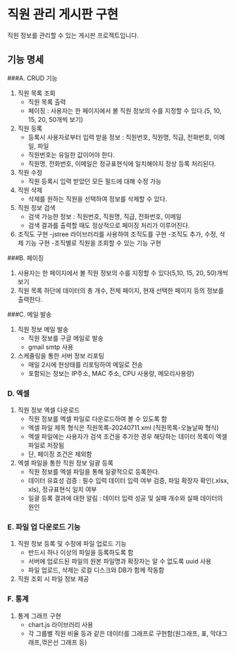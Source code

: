 ﻿# 직원 관리 게시판 구현

직원 정보를 관리할 수 있는 게시판 프로젝트입니다.

## 기능 명세
###A. CRUD 기능
1. 직원 목록 조회
   - 직원 목록 출력
   - 페이징 : 사용자는 한 페이지에서 볼 직원 정보의 수를 지정할 수 있다.(5, 10, 15, 20, 50개씩 보기)
2. 직원 등록
   - 등록시 사용자로부터 입력 받을 정보 : 직원번호, 직원명, 직급, 전화번호, 이메일, 파일
   - 직원번호는 유일한 값이어야 한다.
   - 직원명, 전화번호, 이메일은 정규표현식에 일치해야지 정상 등록 처리된다.
3. 직원 수정
   - 직원 등록시 입력 받았던 모든 필드에 대해 수정 가능
4. 직원 삭제
   - 삭제를 원하는 직원을 선택하여 정보를 삭제할 수 있다.
5. 직원 정보 검색
   - 검색 가능한 정보 : 직원번호, 직원명, 직급, 전화번호, 이메일
   - 검색 결과를 출력할 때도 정상적으로 페이징 처리가 이루어진다.
6. 조직도 구현
   -jstree 라이브러리를 사용하여 조직도를 구현
   -조직도 추가, 수정, 삭제 기능 구현
   -조직별로 직원을 조회할 수 있는 기능 구현
   
###B. 페이징
1. 사용자는 한 페이지에서 볼 직원 정보의 수를 지정할 수 있다(5,10, 15, 20, 50)개씩 보기
2. 직원 목록 하단에 데이터의 총 개수, 전체 페이지, 현재 선택한 페이지 등의 정보를 출력한다.

###C. 메일 발송
1. 직원 정보 메일 발송
   - 직원 정보를 구글 메일로 발송
   - gmail smtp 사용
2. 스케줄링을 통한 서버 정보 리포팅
   - 매일 2시에 현상태를 리포팅하여 메일로 전송
   - 포함되는 정보는 IP주소, MAC 주소, CPU 사용량, 메모리사용량)

### D. 엑셀
1. 직원 정보 엑셀 다운로드
   - 직원 정보를 엑셀 파일로 다운로드하여 볼 수 있도록 함
   - 엑셀 파일 제목 형식은 직원목록-20240711.xml (직원목록-오늘날짜 형식)
   - 엑셀 파일에는 사용자가 검색 조건을 추가한 경우 해당하는 데이터 목록이 엑셀 파일로 저장됨
   - 단, 페이징 조건은 제외함
2. 엑셀 파일을 통한 직원 정보 일괄 등록
   - 직원 정보를 엑셀 파일을 통해 일괄적으로 등록한다.
   - 데이터 유효성 검증 : 필수 입력 데이터 입력 여부 검증, 파일 확장자 확인(.xlsx, xls), 정규표현식 일치 여부
   - 일괄 등록 결과에 대한 알림 : 데이터 입력 성공 및 실패 개수와 실패 데이터의 원인

### E. 파일 업 다운로드 기능 
1. 직원 정보 등록 및 수정에 파일 업로드 기능
   - 반드시 하나 이상의 파일을 등록하도록 함
   - 서버에 업로드된 파일의 원본 파일명과 확장자는 알 수 없도록 uuid 사용
   - 파일 업로드, 삭제는 로컬 디스크와 DB가 함께 작동함
2. 직원 조회 시 파일 정보 제공

### F. 통계
1. 통계 그래프 구현
   - chart.js 라이브러리 사용
   - 각 그룹별 직원 비율 등과 같은 데이터를 그래프로 구현함(원그래프, 표, 막대그래프,꺾은선 그래프 등)
